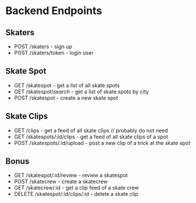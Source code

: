# Backend Endpoints

## Skaters

- POST /skaters - sign up
- POST /skaters/token - login user

## Skate Spot

- GET /skatespot - get a list of all skate spots
- GET /skatespot/search - get a list of skate spots by city
- POST /skatespot - create a new skate spot

## Skate Clips

- GET /clips - get a feed of all skate clips // probably do not need
- GET /skatespots/:id/clips - get a feed of all skate clips of a spot
- POST /skatespots/:id/upload - post a new clip of a trick at the skate spot

## Bonus

- GET /skatespot/:id/review - review a skatespot
- POST /skatecrew - create a skatecrew
- GET /skatecrew/:id - get a clip feed of a skate crew
- DELETE /skatespot/:id/clips/:id - delete a skate clip

